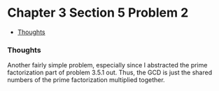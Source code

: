 Chapter 3 Section 5 Problem 2
=============================

- [Thoughts][thoughts]

### Thoughts ###

Another fairly simple problem, especially since I abstracted the prime
factorization part of problem 3.5.1 out. Thus, the GCD is just the shared
numbers of the prime factorization multiplied together.

[thoughts]: #thoughts
